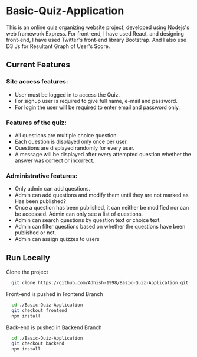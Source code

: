 # Basic-Quiz-Application

This is an online quiz organizing website project, developed using Nodejs's web framework Express.
For front-end, I have used React, and designing front-end, I have used Twitter's front-end library Bootstrap. And I also use D3 Js for Resultant Graph of User's Score.

## Current Features

### Site access features:

   * User must be logged in to access the Quiz.
   * For signup user is required to give full name, e-mail and password.
   * For login the user will be required to enter email and password only.


### Features of the quiz:

   * All questions are multiple choice question.
   * Each question is displayed only once per user.
   * Questions are displayed randomly for every user.
   * A message will be displayed after every attempted question whether the answer was correct or incorrect.

### Administrative features:

   * Only admin can add questions.
   * Admin can add questions and modify them until they are not marked as Has been published?
   * Once a question has been published, it can neither be modified nor can be accessed. Admin can only see a list of questions.
   * Admin can search questions by question text or choice text.
   * Admin can filter questions based on whether the questions have been published or not.
   * Admin can assign quizzes to users

## Run Locally

Clone the project

```bash
  git clone https://github.com/Adhish-1998/Basic-Quiz-Application.git
```

Front-end is pushed in Frontend Branch

```bash
  cd ./Basic-Quiz-Application
  git checkout frontend
  npm install
```

Back-end is pushed in Backend Branch

```bash
  cd ./Basic-Quiz-Application
  git checkout backend
  npm install
```


